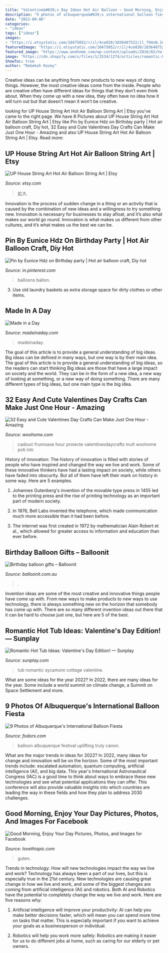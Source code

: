 ```yaml
---
title: "Valentine&#039;s Day Ideas Hot Air Balloon ~ Good Morning, Enjoy Your Day Pictures, Photos, And Images For Facebook"
description: "9 photos of albuquerque&#039;s international balloon fiesta"
date: "2023-09-06"
categories:
- "ideas"
tags: ["ideas"]
images:
- "https://i.etsystatic.com/10475052/r/il/4ce830/1036487522/il_794xN.1036487522_5ngh.jpg"
featuredImage: "https://i.etsystatic.com/10475052/r/il/4ce830/1036487522/il_794xN.1036487522_5ngh.jpg"
featured_image: "https://www.woohome.com/wp-content/uploads/2016/02/ValentinesDayCrafts-12.jpg"
image: "https://cdn.shopify.com/s/files/1/2534/1274/articles/romantic-hot-tub-ideas_1024x1024.jpg?v=1579020968"
ShowToc: true
author: "Rebekah Kozey"
---
```



Creative ideas can be anything from new products to new ways of doing things. However, the most creative ideas come from the inside. People who are creative often have different ideas for things that they don’t even think about. When they come up with a new idea, they often have no idea how it will turn out but that doesn’t mean it won’t be creative.

	

		
looking for UP House String Art Hot Air Balloon String Art | Etsy you've came to the right page. We have 8 Pictures about UP House String Art Hot Air Balloon String Art | Etsy like Pin by Eunice Hdz on Birthday party | Hot air balloon craft, Diy hot, 32 Easy and Cute Valentines Day Crafts Can Make Just One Hour - Amazing and also UP House String Art Hot Air Balloon String Art | Etsy. Read more:
		
    
## UP House String Art Hot Air Balloon String Art | Etsy

<img loading=lazy src="https://i.etsystatic.com/10475052/r/il/4ce830/1036487522/il_794xN.1036487522_5ngh.jpg" onerror="this.onerror=null;this.src='https://tse4.mm.bing.net/th?id=OIP.BZAnWxtFrxZxWVOLYdybYwHaJ4&amp;pid=15.1';" alt="UP House String Art Hot Air Balloon String Art | Etsy">

_Source: etsy.com_

>拡大. 

	

Innovation is the process of sudden change in a thing or an activity that is caused by the combination of new ideas and a willingness to try something new. Innovation is necessary for businesses to stay afloat, and it’s also what makes our world go round. Innovation is what makes us different from other cultures, and it’s what makes us the best we can be.

    
## Pin By Eunice Hdz On Birthday Party | Hot Air Balloon Craft, Diy Hot

<img loading=lazy src="https://i.pinimg.com/originals/b4/7a/d5/b47ad546f8ac437cb3b1e9704ed794e8.jpg" onerror="this.onerror=null;this.src='https://tse3.mm.bing.net/th?id=OIP.oARlhGwN2zCGCKalw6HaUAHaLH&amp;pid=15.1';" alt="Pin by Eunice Hdz on Birthday party | Hot air balloon craft, Diy hot">

_Source: in.pinterest.com_

>balloons ballon. 

	

3. Use old laundry baskets as extra storage space for dirty clothes or other items.

    
## Made In A Day

<img loading=lazy src="https://madeinaday.com/wp-content/uploads/2018/08/Seasonal-Wispy-Wreaths-Fall-to-Winter.jpg" onerror="this.onerror=null;this.src='https://tse2.mm.bing.net/th?id=OIP.ii2OCNFT93bm_f_cqFUXUwHaNl&amp;pid=15.1';" alt="Made in a Day">

_Source: madeinaday.com_

>madeinaday. 

	

The goal of this article is to provide a general understanding of big ideas. Big ideas can be defined in many ways, but one way is by their main idea. The goal of this article is to provide a general understanding of big ideas, so the readers can start thinking
Big ideas are those that have a large impact on society and the world. They can be in the form of a new idea, a new way of looking at something, or a new way of doing something. There are many different types of big ideas, but one main type is the big idea.

    
## 32 Easy And Cute Valentines Day Crafts Can Make Just One Hour - Amazing

<img loading=lazy src="https://www.woohome.com/wp-content/uploads/2016/02/ValentinesDayCrafts-12.jpg" onerror="this.onerror=null;this.src='https://tse1.mm.bing.net/th?id=OIP.2BGaRCFwrQEMEq3xIeJdVQHaJZ&amp;pid=15.1';" alt="32 Easy and Cute Valentines Day Crafts Can Make Just One Hour - Amazing">

_Source: woohome.com_

>cadouri frumoase hour proiecte valentinesdaycrafts mult woohome poti intr. 

	

History of innovation:
The history of innovation is filled with stories of people who have inspired and changed the way we live and work. Some of these innovative thinkers have had a lasting impact on society, while others have faded into obscurity. But all of them have left their mark on history in some way. Here are 5 examples.
1) Johannes Gutenberg's invention of the movable type press in 1455 led to the printing press and the rise of printing technology as an important part of modern society.

2) In 1876, Bell Labs invented the telephone, which made communication much more accessible than it had been before.

3) The internet was first created in 1972 by mathematician Alain Robert et al., which allowed for greater access to information and education than ever before.

    
## Birthday Balloon Gifts – Balloonit

<img loading=lazy src="https://cdn.shopify.com/s/files/1/2724/4410/products/birthdayballoongiftsurpriseballoonit19_2048x.jpg?v=1592295764" onerror="this.onerror=null;this.src='https://tse4.mm.bing.net/th?id=OIP.EP2HXOsiVqlhep07jFsARwHaJ4&amp;pid=15.1';" alt="Birthday balloon gifts – Balloonit">

_Source: balloonit.com.au_

>. 

	

Invention ideas are some of the most creative and innovative things people have come up with. From new ways to make products to new ways to use technology, there is always something new on the horizon that somebody has come up with. There are so many different invention ideas out there that it can be hard to choose just one, but here are 5 of the best.

    
## Romantic Hot Tub Ideas: Valentine&#039;s Day Edition! — Sunplay

<img loading=lazy src="https://cdn.shopify.com/s/files/1/2534/1274/articles/romantic-hot-tub-ideas_1024x1024.jpg?v=1579020968" onerror="this.onerror=null;this.src='https://tse4.mm.bing.net/th?id=OIP.rOuLOJrR9aW13LyrlS8NSQHaEK&amp;pid=15.1';" alt="Romantic Hot Tub Ideas: Valentine&#039;s Day Edition! — Sunplay">

_Source: sunplay.com_

>tub romantic sycamore cottage valentine. 

	

What are some ideas for the year 2022?
In 2022, there are many ideas for the year. Some include a world summit on climate change, a Summit on Space Settlement and more.

    
## 9 Photos Of Albuquerque&#039;s International Balloon Fiesta

<img loading=lazy src="https://cdn.fodors.com/wp-content/uploads/2017/10/2.jpg" onerror="this.onerror=null;this.src='https://tse2.mm.bing.net/th?id=OIP.NVttita9gpiCiC4cMJl_WgHaE8&amp;pid=15.1';" alt="9 Photos of Albuquerque&#039;s International Balloon Fiesta">

_Source: fodors.com_

>balloon albuquerque festival uplifting truly canon. 

	

What are the major trends in ideas for 2022?
In 2022, many ideas for change and innovation will be on the horizon. Some of the most important trends include: escalated automation, quantum computing, artificial intelligence (AI), and big data. 
This year's International Astronautical Congress (IAC) is a good time to think about ways to embrace these new technologies and see what potential applications they can offer. This conference will also provide valuable insights into which countries are leading the way in these fields and how they plan to address 2030 challenges.

    
## Good Morning, Enjoy Your Day Pictures, Photos, And Images For Facebook

<img loading=lazy src="http://www.lovethispic.com/uploaded_images/253047-Good-Morning-Enjoy-Your-Day.jpg" onerror="this.onerror=null;this.src='https://tse4.mm.bing.net/th?id=OIP.kmcbUKQuI_CbGs5oFjpANgHaKn&amp;pid=15.1';" alt="Good Morning, Enjoy Your Day Pictures, Photos, and Images for Facebook">

_Source: lovethispic.com_

>guten. 

	

Trends in technology: How will new technologies impact the way we live and work?
Technology has always been a part of our lives, but this is especially true in the 21st century. New technologies are causing great change in how we live and work, and some of the biggest changes are coming from artificial intelligence (AI) and robotics.
Both AI and Robotics have the potential to completely change the way we live and work. Here are five reasons why:

1. Artificial intelligence will improve your productivity: AI can help you make better decisions faster, which will mean you can spend more time on tasks that matter. This is especially important if you want to achieve your goals as a businessperson or individual.

2. Robotics will help you work more safely: Robotics are making it easier for us to do different jobs at home, such as caring for our elderly or pet owners.

